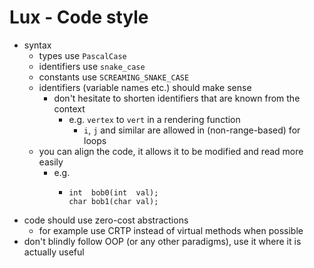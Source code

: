 # Lux - Code style
  * syntax
    * types use `PascalCase`
    * identifiers use `snake_case`
    * constants use `SCREAMING_SNAKE_CASE`
    * identifiers (variable names etc.) should make sense
      * don't hesitate to shorten identifiers that are known from the context
        * e.g. `vertex` to `vert` in a rendering function
          * `i`, `j` and similar are allowed in (non-range-based) for loops
    * you can align the code, it allows it to be modified and read more easily
      * e.g.
        * ```
          int  bob0(int  val);
          char bob1(char val);
          ```
  * code should use zero-cost abstractions
    * for example use CRTP instead of virtual methods when possible
  * don't blindly follow OOP (or any other paradigms), use it where it is
    actually useful
